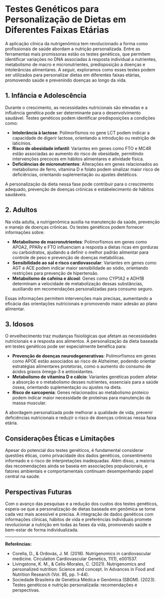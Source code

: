 
# Testes Genéticos para Personalização de Dietas em Diferentes Faixas Etárias

A aplicação clínica da nutrigenômica tem revolucionado a forma como profissionais de saúde abordam a nutrição personalizada. Entre as ferramentas mais promissoras estão os testes genéticos, que permitem identificar variações no DNA associadas à resposta individual a nutrientes, metabolismo de macro e micronutrientes, predisposição a doenças e intolerâncias alimentares. A seguir, exploramos como esses testes podem ser utilizados para personalizar dietas em diferentes faixas etárias, promovendo saúde e prevenindo doenças ao longo da vida.

## 1. Infância e Adolescência

Durante o crescimento, as necessidades nutricionais são elevadas e a influência genética pode ser determinante para o desenvolvimento saudável. Testes genéticos podem identificar predisposições a condições como:

- **Intolerância à lactose**: Polimorfismos no gene LCT podem indicar a capacidade de digerir lactose, orientando a introdução ou restrição de laticínios.
- **Risco de obesidade infantil**: Variantes em genes como FTO e MC4R estão associadas ao aumento do risco de obesidade, permitindo intervenções precoces em hábitos alimentares e atividade física.
- **Deficiências de micronutrientes**: Alterações em genes relacionados ao metabolismo de ferro, vitamina D e folato podem sinalizar maior risco de deficiências, orientando suplementação ou ajustes dietéticos.

A personalização da dieta nessa fase pode contribuir para o crescimento adequado, prevenção de doenças crônicas e estabelecimento de hábitos saudáveis.

## 2. Adultos

Na vida adulta, a nutrigenômica auxilia na manutenção da saúde, prevenção e manejo de doenças crônicas. Os testes genéticos podem fornecer informações sobre:

- **Metabolismo de macronutrientes**: Polimorfismos em genes como APOA2, PPARγ e FTO influenciam a resposta a dietas ricas em gorduras ou carboidratos, ajudando a definir o melhor padrão alimentar para controle de peso e prevenção de doenças metabólicas.
- **Sensibilidade ao sal e risco cardiovascular**: Variantes em genes como AGT e ACE podem indicar maior sensibilidade ao sódio, orientando restrições para prevenção de hipertensão.
- **Metabolismo de cafeína e álcool**: Genes como CYP1A2 e ADH1B determinam a velocidade de metabolização dessas substâncias, auxiliando em recomendações personalizadas para consumo seguro.

Essas informações permitem intervenções mais precisas, aumentando a eficácia das orientações nutricionais e promovendo maior adesão ao plano alimentar.

## 3. Idosos

O envelhecimento traz mudanças fisiológicas que afetam as necessidades nutricionais e a resposta aos alimentos. A personalização da dieta baseada em testes genéticos pode ser especialmente benéfica para:

- **Prevenção de doenças neurodegenerativas**: Polimorfismos em genes como APOE estão associados ao risco de Alzheimer, podendo orientar estratégias alimentares protetoras, como o aumento do consumo de ácidos graxos ômega-3 e antioxidantes.
- **Metabolismo de vitamina D e cálcio**: Variantes genéticas podem afetar a absorção e o metabolismo desses nutrientes, essenciais para a saúde óssea, orientando suplementação ou ajustes na dieta.
- **Risco de sarcopenia**: Genes relacionados ao metabolismo proteico podem indicar maior necessidade de proteínas para manutenção da massa muscular.

A abordagem personalizada pode melhorar a qualidade de vida, prevenir deficiências nutricionais e reduzir o risco de doenças crônicas nessa faixa etária.

## Considerações Éticas e Limitações

Apesar do potencial dos testes genéticos, é fundamental considerar questões éticas, como privacidade dos dados genéticos, consentimento informado e o risco de interpretações inadequadas. Além disso, a maioria das recomendações ainda se baseia em associações populacionais, e fatores ambientais e comportamentais continuam desempenhando papel central na saúde.

## Perspectivas Futuras

Com o avanço das pesquisas e a redução dos custos dos testes genéticos, espera-se que a personalização de dietas baseada em genômica se torne cada vez mais acessível e precisa. A integração de dados genéticos com informações clínicas, hábitos de vida e preferências individuais promete revolucionar a nutrição em todas as fases da vida, promovendo saúde e bem-estar de forma individualizada.

---

**Referências:**

- Corella, D., & Ordovás, J. M. (2018). Nutrigenomics in cardiovascular medicine. Circulation Cardiovascular Genetics, 11(1), e001537.
- Livingstone, K. M., & Celis-Morales, C. (2021). Nutrigenomics and personalized nutrition: Science and concept. In Advances in Food and Nutrition Research (Vol. 95, pp. 1-44).
- Sociedade Brasileira de Genética Médica e Genômica (SBGM). (2023). Testes genéticos e nutrição personalizada: recomendações e perspectivas.
```
